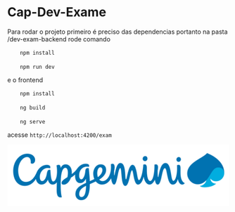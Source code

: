 # Cap-Dev-Exame

Para rodar o projeto primeiro é preciso das dependencias portanto na pasta /dev-exam-backend rode comando

        npm install

        npm run dev


e o frontend 

        npm install

        ng build 

        ng serve 
    
acesse `http://localhost:4200/exam`

![](dev-exam-frontend/src/assets/img/capgemini-logo.jpg)